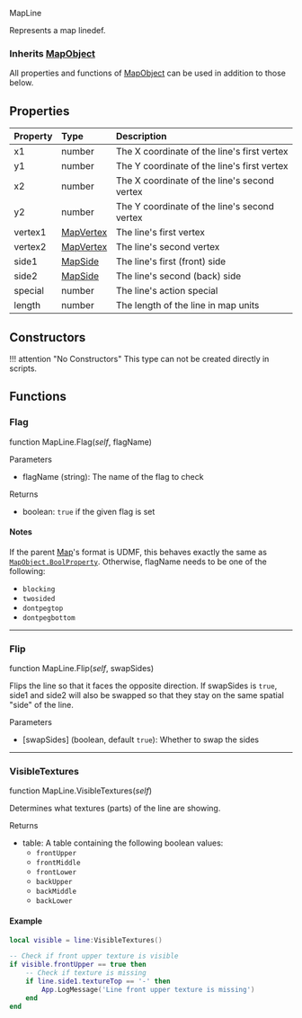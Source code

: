 <article-head>MapLine</article-head>

Represents a map linedef.

### Inherits <type>[MapObject](MapObject.md)</type>  
All properties and functions of <type>[MapObject](MapObject.md)</type> can be used in addition to those below.

## Properties

| Property | Type | Description |
|:---------|:-----|:------------|
<prop class="ro">x1</prop> | <type>number</type> | The X coordinate of the line's first vertex
<prop class="ro">y1</prop> | <type>number</type> | The Y coordinate of the line's first vertex
<prop class="ro">x2</prop> | <type>number</type> | The X coordinate of the line's second vertex
<prop class="ro">y2</prop> | <type>number</type> | The Y coordinate of the line's second vertex
<prop class="ro">vertex1</prop> | <type>[MapVertex](MapVertex.md)</type> | The line's first vertex
<prop class="ro">vertex2</prop> | <type>[MapVertex](MapVertex.md)</type> | The line's second vertex
<prop class="ro">side1</prop> | <type>[MapSide](MapSide.md)</type> | The line's first (front) side
<prop class="ro">side2</prop> | <type>[MapSide](MapSide.md)</type> | The line's second (back) side
<prop class="ro">special</prop> | <type>number</type> | The line's action special
<prop class="ro">length</prop> | <type>number</type> | The length of the line in map units

## Constructors

!!! attention "No Constructors"
    This type can not be created directly in scripts.

## Functions

### Flag

<fdef>function <type>MapLine</type>.<func>Flag</func>(<arg>*self*</arg>, <arg>flagName</arg>)</fdef>

<listhead>Parameters</listhead>

* <arg>flagName</arg> (<type>string</type>): The name of the flag to check

<listhead>Returns</listhead>

* <type>boolean</type>: `true` if the given flag is set

#### Notes

If the parent <type>[Map](Map.md)</type>'s format is UDMF, this behaves exactly the same as <code>[MapObject.BoolProperty](MapObject.md#boolproperty)</code>. Otherwise, <arg>flagName</arg> needs to be one of the following:

* `blocking`
* `twosided`
* `dontpegtop`
* `dontpegbottom`

---
### Flip

<fdef>function <type>MapLine</type>.<func>Flip</func>(<arg>*self*</arg>, <arg>swapSides</arg>)</fdef>

Flips the line so that it faces the opposite direction. If <arg>swapSides</arg> is `true`, <prop>side1</prop> and <prop>side2</prop> will also be swapped so that they stay on the same spatial "side" of the line.

<listhead>Parameters</listhead>

* <arg>[swapSides]</arg> (<type>boolean</type>, default `true`): Whether to swap the sides

---
### VisibleTextures

<fdef>function <type>MapLine</type>.<func>VisibleTextures</func>(<arg>*self*</arg>)</fdef>

Determines what textures (parts) of the line are showing.

<listhead>Returns</listhead>

* <type>table</type>: A table containing the following <type>boolean</type> values:
    * `frontUpper`
    * `frontMiddle`
    * `frontLower`
    * `backUpper`
    * `backMiddle`
    * `backLower`

#### Example

```lua
local visible = line:VisibleTextures()

-- Check if front upper texture is visible
if visible.frontUpper == true then
    -- Check if texture is missing
    if line.side1.textureTop == '-' then
        App.LogMessage('Line front upper texture is missing')
    end
end
```
